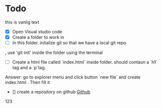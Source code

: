 # Todo
this is vanlig text
- [x] Open Visual studio code   
- [x] Create a folder to work in
- [ ] In this folder. initalize git so that we have a local git repo

, use 'git init' inside the folder using the terminal

- [ ] Create a html file called ´index.html` inside folder. 
    should contaun a ´h1´ tag and a ´p´tag.

Answer: go to explorer menu and click button ´new file´ 
and create index.html . Then fill it 

- [] create a repository on github [Github](https://www.github.com) 

123

